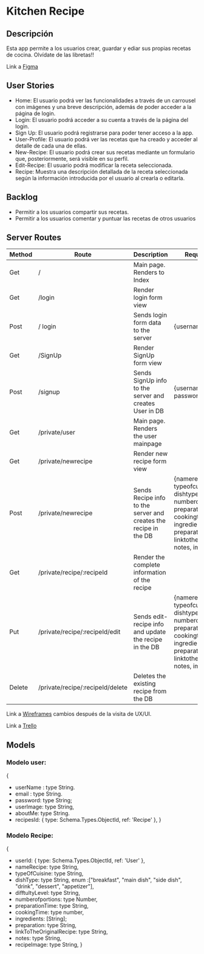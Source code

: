 # Kitchen Recipe

## Descripción

Esta app permite a los usuarios crear, guardar y ediar sus propias recetas de cocina. Olvídate de las libretas!!


Link a [Figma](https://www.figma.com/file/678KPRyOMKx0M7MFAAqOeb/Untitled?node-id=0%3A1)

## User Stories

- Home: El usuario podrá ver las funcionalidades a través de un carrousel con imágenes y una breve descripción, además de poder acceder a la página de login.
- Login: El usuario podrá acceder a su cuenta a través de la página del login.
- Sign Up: El usuario podrá registrarse para poder tener acceso a la app.
- User-Profile: El usuario podrá ver las recetas que ha creado y acceder al detalle de cada una de ellas.
- New-Recipe: El usuario podrá crear sus recetas mediante un formulario que, posteriormente, será visible en su perfil.
- Edit-Recipe: El usuario podrá modificar la receta seleccionada.
- Recipe: Muestra una descripción detallada de la receta seleccionada según la información introducida por el usuario al crearla o editarla.
## Backlog
* Permitir a los usuarios compartir sus recetas.
* Permitir a los usuarios comentar y puntuar las recetas de otros usuarios
## Server Routes



| Method | Route                       | Description                                                      | Request-Body                                                                                                                                                     |
| ------ | --------------------------- | ---------------------------------------------------------------- | ---------------------------------------------------------------------------------------------------------------------------------------------------------------- |
| Get    | /                           | Main page. Renders to Index                                      |                                                                                                                                                                  |
| Get    | /login                      | Render login form view                                           |                                                                                                                                                                  |
| Post   | / login                     | Sends login form data to the server                              | {username, password}                                                                                                                                             |
| Get    | /SignUp                     | Render SignUp form view                                          |                                                                                                                                                                  |
| Post   | /signup                     | Sends SignUp info to the server and creates User in DB           | {username, email, password}                                                                                                                                      |
| Get    | /private/user               | Main page. Renders the user mainpage                             |                                                                                                                                                                  |
| Get    | /private/newrecipe          | Render new recipe form view                                      |
| Post   | /private/newrecipe          | Sends Recipe info to the server and creates the recipe in the DB | {namerecipe, typeofcuisine, dishtype, difftultylevel, numberofportions, preparationtime, cookingtime, ingredients, preparation, linktotheoriginalrecipe, notes, image} |
| Get    | /private/recipe/:recipeId   | Render the complete information of the recipe                    |                                                                                                                                                                  |
| Put    | /private/recipe/:recipeId/edit  | Sends edit-recipe info and update the recipe in the DB           | {namerecipe, typeofcuisine, dishtype, difftultylevel, numberofportions, preparationtime, cookingtime, ingredients, preparation, linktotheoriginalrecipe, notes, image} |
| Delete | /private/recipe/:recipeId/delete | Deletes the existing recipe from the DB                          |                                                                                                                                                                 |
Link a [Wireframes](https://wireframe.cc/zxxbiL) cambios después de la visita de UX/UI.

Link a [Trello](https://trello.com/b/aZlFHWAZ/kitchen-recipe)

## Models

### Modelo user:

{

- userName : type String.
- email : type String.
- password: type String;
- userImage: type String,
- aboutMe: type String.
- recipesId: { type: Schema.Types.ObjectId, ref: 'Recipe' },
  }

### Modelo Recipe:

{

- userId: { type: Schema.Types.ObjectId, ref: 'User' },
- nameRecipe: type String,
- typeOfCuisine: type String,
- dishType: type String, enum :["breakfast", "main dish", "side dish", "drink", "dessert", "appetizer"],
- difftultyLevel: type String,
- numberofportions: type Number,
- preparationTime: type String,
- cookingTime: type number,
- ingredients: [String];
- preparation: type String,
- linkToTheOriginalRecipe: type String,
- notes: type String,
- recipeImage: type String,
  }
